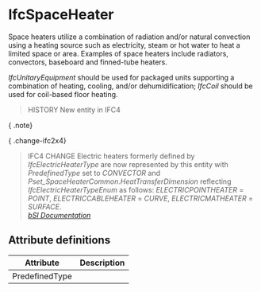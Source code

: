 IfcSpaceHeater
==============
Space heaters utilize a combination of radiation and/or natural convection
using a heating source such as electricity, steam or hot water to heat a
limited space or area. Examples of space heaters include radiators,
convectors, baseboard and finned-tube heaters.  
  
_IfcUnitaryEquipment_ should be used for packaged units supporting a
combination of heating, cooling, and/or dehumidification; _IfcCoil_ should be
used for coil-based floor heating.  
  
> HISTORY  New entity in IFC4  
  
{ .note}  
>  
  
{ .change-ifc2x4}  
> IFC4 CHANGE  Electric heaters formerly defined by _IfcElectricHeaterType_
> are now represented by this entity with _PredefinedType_ set to _CONVECTOR_
> and _Pset_SpaceHeaterCommon_._HeatTransferDimension_ reflecting
> _IfcElectricHeaterTypeEnum_ as follows: _ELECTRICPOINTHEATER_ = _POINT_,
> _ELECTRICCABLEHEATER_ = _CURVE_, _ELECTRICMATHEATER_ = _SURFACE_.  
[ _bSI
Documentation_](https://standards.buildingsmart.org/IFC/DEV/IFC4_2/FINAL/HTML/schema/ifchvacdomain/lexical/ifcspaceheater.htm)


Attribute definitions
---------------------
| Attribute      | Description   |
|----------------|---------------|
| PredefinedType |               |


